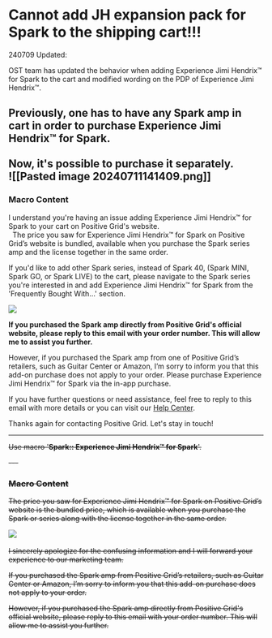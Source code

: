 # Cannot add JH expansion pack for Spark to the shipping cart!!!

240709 Updated:

OST team has updated the behavior when adding Experience Jimi Hendrix™ for Spark to the cart and modified wording on the PDP of Experience Jimi Hendrix™.

Previously, one has to have any Spark amp in cart in order to purchase Experience Jimi Hendrix™ for Spark.  
   
Now, it's possible to purchase it separately.  
![[Pasted image 20240711141409.png]]
---
### Macro Content

I understand you're having an issue adding Experience Jimi Hendrix™ for Spark to your cart on Positive Grid's website.  
 
The price you saw for Experience Jimi Hendrix™ for Spark on Positive Grid’s website is bundled, available when you purchase the Spark series amp and the license together in the same order.

If you'd like to add other Spark series, instead of Spark 40, (Spark MINI, Spark GO, or Spark LIVE) to the cart, please navigate to the Spark series you're interested in and add Experience Jimi Hendrix™ for Spark from the 'Frequently Bought With...' section.

![](https://help.positivegrid.com/attachments/token/qxWb8Ft9Rt5aAG7ImjTYLGFHT/?name=image.png)

**If you purchased the Spark amp directly from Positive Grid's official website, please reply to this email with your order number. This will allow me to assist you further.**

However, if you purchased the Spark amp from one of Positive Grid’s retailers, such as Guitar Center or Amazon, I’m sorry to inform you that this add-on purchase does not apply to your order. Please purchase Experience Jimi Hendrix™ for Spark via the in-app purchase.

If you have further questions or need assistance, feel free to reply to this email with more details or you can visit our [Help Center](https://help.positivegrid.com/hc/en-us).

Thanks again for contacting Positive Grid. Let's stay in touch!



---

~~Use macro '**Spark:: Experience Jimi Hendrix™ for Spark**'.~~

~~---~~
### ~~Macro Content~~

~~The price you saw for Experience Jimi Hendrix™ for Spark on Positive Grid’s website is the bundled price, which is available when you purchase the Spark or series along with the license together in the same order.~~

~~![](https://positivegrid.zendesk.com/attachments/token/ph08rIuM4BfRsGT0EURY7vZfq/?name=inline2034230820.png)​~~

~~I sincerely apologize for the confusing information and I will forward your experience to our marketing team.~~

~~If you purchased the Spark amp from Positive Grid’s retailers, such as Guitar Center or Amazon, I’m sorry to inform you that this add-on purchase does not apply to your order.~~  
  
~~However, if you purchased the Spark amp directly from Positive Grid's official website, please reply to this email with your order number. This will allow me to assist you further.~~